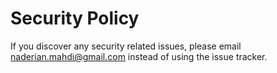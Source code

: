 # Security Policy

If you discover any security related issues, please email naderian.mahdi@gmail.com instead of using the issue tracker.
